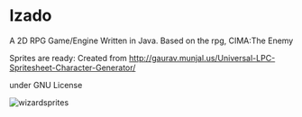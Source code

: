 # Izado
A 2D RPG Game/Engine Written in Java. Based on the rpg, CIMA:The Enemy

Sprites are ready: Created from
http://gaurav.munjal.us/Universal-LPC-Spritesheet-Character-Generator/

under GNU License

![wizardsprites](https://user-images.githubusercontent.com/15842600/32360003-6b8f2f9a-c028-11e7-943d-ce88d1070698.png)
